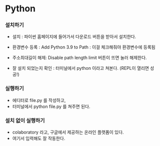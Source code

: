 # Python



### 설치하기

- 설치 : 파이썬 홈페이지에 들어가서 다운로드 버튼을 받아서 설치한다. 

- 환경변수 등록 : Add Python 3.9 to Path : 이걸 체크해줘야 환경변수에 등록됨
- 주소최대길이 해제: Disable path length limit 버튼이 뜨면 눌러 해제한다.
- 잘 설치 되었는지 확인 : 터미널에서 python 이라고 쳐본다. (REPL이 열리면 성공!)



### 실행하기

- 에디터로 file.py 를 작성하고,
- 터미널에서 python file.py 를 쳐주면 된다. 



### 설치 없이 실행하기

- colaboratory 라고, 구글에서 제공하는 온라인 플랫폼이 있다. 
- 여기서 입력해도 잘 작동한다.